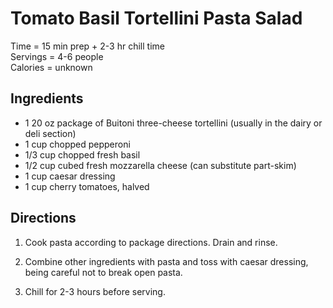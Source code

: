 Tomato Basil Tortellini Pasta Salad
====

Time = 15 min prep +  2-3 hr chill time \
Servings = 4-6 people \
Calories = unknown 

**Ingredients**
----
-  1 20 oz package of Buitoni three-cheese tortellini (usually in the dairy or deli section)
-  1 cup chopped pepperoni
- 1/3 cup chopped fresh basil
- 1/2 cup cubed fresh mozzarella cheese (can substitute part-skim)
- 1 cup caesar dressing 
- 1 cup cherry tomatoes, halved


**Directions**
----
1. Cook pasta according to package directions. Drain and rinse. 

2. Combine other ingredients with pasta and toss with caesar dressing, being careful not to break open pasta. 

3. Chill for 2-3 hours before serving. 
